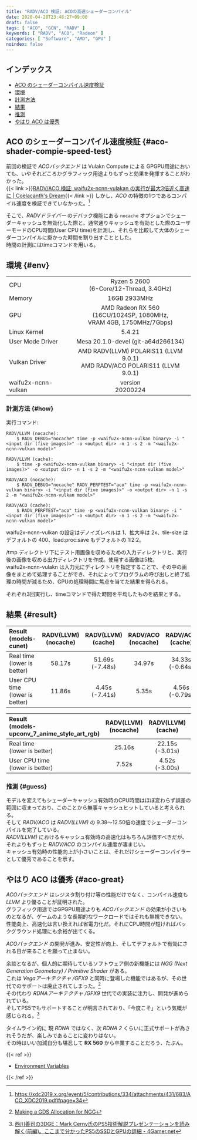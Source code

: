 ```yaml
---
title: "RADV/ACO 検証: ACOの高速シェーダーコンパイル"
date: 2020-04-28T23:48:27+09:00
draft: false
tags: [ "ACO", "GCN", "RADV" ]
keywords: [ "RADV", "ACO", "Radeon" ]
categories: [ "Software", "AMD", "GPU" ]
noindex: false
---
```


## インデックス

 * [ACO のシェーダーコンパイル速度検証](#aco-shader-compie-speed-test)
 * [環境](#env)
  * [計測方法](#how)
 * [結果](#result)
  * [推測](#guess)
 * [やはり ACO は優秀](#aco-great)
 

## ACO のシェーダーコンパイル速度検証 {#aco-shader-compie-speed-test}
前回の検証で *ACOバックエンド* は Vulakn Compute による GPGPU用途においても、いやそれどころかグラフィック用途よりもずっと効果を発揮することがわかった。  
{{< link >}}[RADV/ACO 検証: waifu2x-ncnn-vulakan の実行が最大3倍近く高速に | Coelacanth's Dream](/posts/2020/04/26/waifu2x-ncnn-vulkan-speedup-aco/){{< /link >}}
しかし、*ACO* の特徴の1つであるコンパイル速度を検証できていなかった。[^1]  

[^1]: <https://xdc2019.x.org/event/5/contributions/334/attachments/431/683/ACO_XDC2019.pdf#page=34>

そこで、*RADVドライバー* のデバック機能にある `nocache` オプションでシェーダーキャッシュを無効化した際と、通常通りキャッシュを有効とした際のユーザーモードのCPU時間(User CPU time)を計測し、それらを比較して大体のシェーダーコンパイルに掛かった時間を割り出すこととした。  
時間の計測にはtimeコマンドを用いる。  

## 環境 {#env}

| | |
| :--- | :---: |
| CPU | Ryzen 5 2600<br>(6-Core/12-Thread, 3.4GHz)
| Memory | 16GB 2933MHz |
| GPU | AMD Radeon RX 560<br>(16CU/1024SP, 1080MHz,<br>VRAM 4GB, 1750MHz/7Gbps)
| Linux Kernel | 5.4.21 |
| User Mode Driver | Mesa 20.1.0-devel (git-a64d266134) |
| Vulkan Driver | AMD RADV(LLVM) POLARIS11 (LLVM 9.0.1)<br>AMD RADV/ACO POLARIS11 (LLVM 9.0.1) |
| waifu2x-ncnn-vulkan | version<br>20200224 |

### 計測方法 {#how}
実行コマンド:

	RADV/LLVM (nocache):
		$ RADV_DEBUG="nocache" time -p <waifu2x-ncnn-vulkan binary> -i "<input dir (five images)>" -o <output dir> -n 1 -s 2 -m "<waifu2x-ncnn-vulkan model>"

	RADV/LLVM (cache):
		$ time -p <waifu2x-ncnn-vulkan binary> -i "<input dir (five images)>" -o <output dir> -n 1 -s 2 -m "<waifu2x-ncnn-vulkan model>"

	RADV/ACO (nocache):
		$ RADV_DEBUG="nocache" RADV_PERFTEST="aco" time -p <waifu2x-ncnn-vulkan binary> -i "<input dir (five images)>" -o <output dir> -n 1 -s 2 -m "<waifu2x-ncnn-vulkan model>"

	RADV/ACO (cache):
		$ RADV_PERFTEST="aco" time -p <waifu2x-ncnn-vulkan binary> -i "<input dir (five images)>" -o <output dir> -n 1 -s 2 -m "<waifu2x-ncnn-vulkan model>"

waifu2x-ncnn-vulkan の設定はデノイズレベルは 1、拡大率は 2x、tile-size はデフォルトの 400、load:proc:save もデフォルトの 1:2:2。  

/tmp ディレクトリ下にテスト用画像を収めるための入力ディレクトリと、実行後の画像を収める出力ディレクトリを作成。使用する画像は5枚。  
waifu2x-ncnn-vulakn は入力元にディレクトリを指定することで、その中の画像をまとめて処理することができ、それによってプログラムの呼び出しと終了処理の時間が減るため、GPUの処理時間に焦点を当てた結果を得られる。  

それぞれ3回実行し、timeコマンドで得た時間を平均したものを結果とする。  

## 結果 {#result}

| Result<br>(models-cunet) | RADV(LLVM)<br>(nocache) | RADV(LLVM)<br>(cache) | RADV/ACO<br>(nocache) | RADV/ACO<br>(cache) |
| :--- | :---: | :---: | :---: | :---: |
| Real time<br>(lower is better) | 58.17s | 51.69s<br>(-7.48s) | 34.97s | 34.33s<br>(-0.64s) |
| User CPU time<br>(lower is better) | 11.86s  | 4.45s<br>(-7.41s) | 5.35s | 4.56s<br>(-0.79s) |

| Result<br>(models-upconv\_7\_anime\_style\_art\_rgb) | RADV(LLVM)<br>(nocache) | RADV(LLVM)<br>(cache) | RADV/ACO<br>(nocache) | RADV/ACO<br>(cache) |
| :--- | :---: | :---: | :---: | :---: |
| Real time<br>(lower is better) | 25.16s | 22.15s<br>(-3.01s) | 6.71s | 6.45s<br>(-0.26s) |
| User CPU time<br>(lower is better) | 7.52s  | 4.52s<br>(-3.00s) | 4.77s | 4.53s<br>(-0.24s) |

### 推測 {#guess}
モデルを変えてもシェーダーキャッシュ有効時のCPU時間はほぼ変わらず誤差の範囲に収まっており、このことから無事キャッシュヒットしていると考えられる。  
そして *RADV/ACO* は *RADV(LLVM)* の 9.38〜12.50倍の速度でシェーダーコンパイルを完了している。  
*RADV(LLVM)* におけるキャッシュ有効時の高速化はもちろん評価すべきだが、それよりもずっと *RADV/ACO* のコンパイル速度が凄まじい。  
キャッシュ有効時の性能向上が小さいことは、それだけシェーダーコンパイラーとして優秀であることを示す。  

## やはり ACO は優秀 {#aco-great}
*ACOバックエンド* はレジスタ割り付け等の性能だけでなく、コンパイル速度も *LLVM* より優ることが証明された。  
グラフィック用途ではGPGPU用途よりも *ACOバックエンド* の効果が小さいものとなるが、ゲームのような長期的なワークロードではそれも無視できない。  
性能向上、高速化は言い換えれば省電力化だ。それにCPU時間が短ければバックグラウンド処理にも余裕が出てくる。  

*ACOバックエンド* の開発が進み、安定性が向上、そしてデフォルトで有効にされる日が来ることを願って止まない。  

余談となるが、個人的に期待しているソフトウェア側の新機能には *NGG (Next Generation Geometory) / Primitive Shader* がある。  
これは *Vegaアーキテクチャ /GFX9* と同時に登場した機能ではあるが、その世代でのサポートは廃止されてしまった。[^2]  
その代わり *RDNAアーキテクチャ /GFX9* 世代での実装に注力し、開発が進められている。  
そしてPS5でもサポートすることが明言されており、「今度こそ」という気概が感じられる。[^3]  

タイムライン的に 現 *RDNA* ではなく、次 *RDNA 2* くらいに正式サポートが為されそうだが、楽しみであることに変わりはない。  
その時はいい加減自分も堪忍して **RX 560** から卒業することだろう、たぶん。  

[^2]: [Making a GDS Allocation for NGG](https://lists.freedesktop.org/archives/amd-gfx/2018-August/025320.html)
[^3]: [西川善司の3DGE：Mark Cerny氏のPS5技術解説プレゼンテーションを読み解く(前編)。ここまで分かったPS5のSSDとGPUの詳細 - 4Gamer.net](https://www.4gamer.net/games/990/G999027/20200319173/#PS5ではAMDの「プリミティブシェーダ」を採用)

{{< ref >}}

 * [Environment Variables](https://www.mesa3d.org/envvars.html)

{{< /ref >}}
